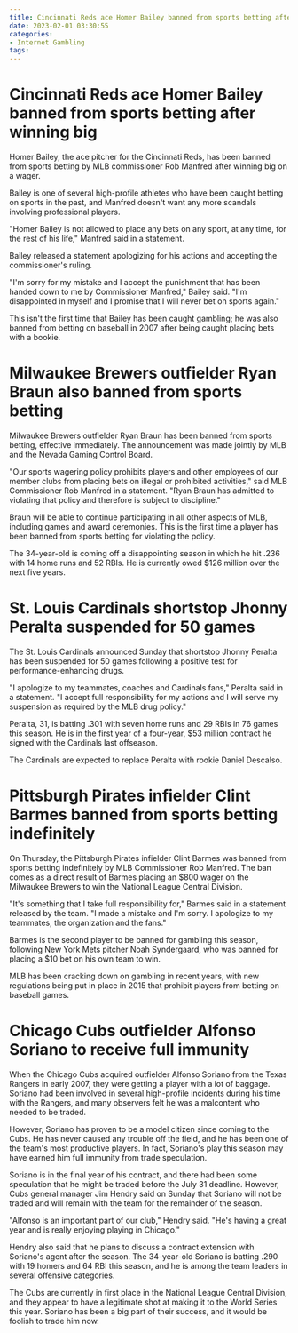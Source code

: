 ```yaml
---
title: Cincinnati Reds ace Homer Bailey banned from sports betting after winning big
date: 2023-02-01 03:30:55
categories:
- Internet Gambling
tags:
---
```



#  Cincinnati Reds ace Homer Bailey banned from sports betting after winning big

Homer Bailey, the ace pitcher for the Cincinnati Reds, has been banned from sports betting by MLB commissioner Rob Manfred after winning big on a wager.

 Bailey is one of several high-profile athletes who have been caught betting on sports in the past, and Manfred doesn't want any more scandals involving professional players.

"Homer Bailey is not allowed to place any bets on any sport, at any time, for the rest of his life," Manfred said in a statement.

Bailey released a statement apologizing for his actions and accepting the commissioner's ruling.

"I'm sorry for my mistake and I accept the punishment that has been handed down to me by Commissioner Manfred," Bailey said. "I'm disappointed in myself and I promise that I will never bet on sports again."

This isn't the first time that Bailey has been caught gambling; he was also banned from betting on baseball in 2007 after being caught placing bets with a bookie.

#  Milwaukee Brewers outfielder Ryan Braun also banned from sports betting

Milwaukee Brewers outfielder Ryan Braun has been banned from sports betting, effective immediately. The announcement was made jointly by MLB and the Nevada Gaming Control Board.

"Our sports wagering policy prohibits players and other employees of our member clubs from placing bets on illegal or prohibited activities," said MLB Commissioner Rob Manfred in a statement. "Ryan Braun has admitted to violating that policy and therefore is subject to discipline."

Braun will be able to continue participating in all other aspects of MLB, including games and award ceremonies. This is the first time a player has been banned from sports betting for violating the policy.

The 34-year-old is coming off a disappointing season in which he hit .236 with 14 home runs and 52 RBIs. He is currently owed $126 million over the next five years.

#  St. Louis Cardinals shortstop Jhonny Peralta suspended for 50 games

The St. Louis Cardinals announced Sunday that shortstop Jhonny Peralta has been suspended for 50 games following a positive test for performance-enhancing drugs.

"I apologize to my teammates, coaches and Cardinals fans," Peralta said in a statement. "I accept full responsibility for my actions and I will serve my suspension as required by the MLB drug policy."

Peralta, 31, is batting .301 with seven home runs and 29 RBIs in 76 games this season. He is in the first year of a four-year, $53 million contract he signed with the Cardinals last offseason.

The Cardinals are expected to replace Peralta with rookie Daniel Descalso.

#  Pittsburgh Pirates infielder Clint Barmes banned from sports betting indefinitely

On Thursday, the Pittsburgh Pirates infielder Clint Barmes was banned from sports betting indefinitely by MLB Commissioner Rob Manfred. The ban comes as a direct result of Barmes placing an $800 wager on the Milwaukee Brewers to win the National League Central Division.

"It's something that I take full responsibility for," Barmes said in a statement released by the team. "I made a mistake and I'm sorry. I apologize to my teammates, the organization and the fans."

Barmes is the second player to be banned for gambling this season, following New York Mets pitcher Noah Syndergaard, who was banned for placing a $10 bet on his own team to win.

MLB has been cracking down on gambling in recent years, with new regulations being put in place in 2015 that prohibit players from betting on baseball games.

#  Chicago Cubs outfielder Alfonso Soriano to receive full immunity


When the Chicago Cubs acquired outfielder Alfonso Soriano from the Texas Rangers in early 2007, they were getting a player with a lot of baggage. Soriano had been involved in several high-profile incidents during his time with the Rangers, and many observers felt he was a malcontent who needed to be traded.

However, Soriano has proven to be a model citizen since coming to the Cubs. He has never caused any trouble off the field, and he has been one of the team's most productive players. In fact, Soriano's play this season may have earned him full immunity from trade speculation.

Soriano is in the final year of his contract, and there had been some speculation that he might be traded before the July 31 deadline. However, Cubs general manager Jim Hendry said on Sunday that Soriano will not be traded and will remain with the team for the remainder of the season.

"Alfonso is an important part of our club," Hendry said. "He's having a great year and is really enjoying playing in Chicago."

Hendry also said that he plans to discuss a contract extension with Soriano's agent after the season. The 34-year-old Soriano is batting .290 with 19 homers and 64 RBI this season, and he is among the team leaders in several offensive categories.

The Cubs are currently in first place in the National League Central Division, and they appear to have a legitimate shot at making it to the World Series this year. Soriano has been a big part of their success, and it would be foolish to trade him now.